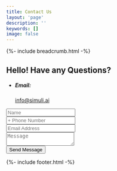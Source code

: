 ```yaml
---
title: Contact Us
layout: 'page'
description: ''
keywords: []
image: false
---
```



<!-- Start Breadcrumb
		============================================= -->
{%- include breadcrumb.html -%}
<!-- End  Breadcrumb -->

<!-- Start Blog-Content
		============================================= -->
<div class="single-area de-padding">
	<div class="container">
		<div class="contact-page-info grid-2">
			<div class="contact-left">
				<h2 data-splitting class="mb-50 wow" data-wow-duration=".1s" data-wow-delay=".4s">
					Hello! Have any Questions?
				</h2>
				<ul class="contact-list wow fadeInUp" data-wow-duration="1s" data-wow-delay=".5s">
					<!-- <li>
						<h5 class="fz-18-5">Phone:</h5>
						<span>+0 123-456-7890, +00 123-456-789</span>
					</li> -->
					<li>
						<h5 class="fz-18-5">Email:</h5>
						<span><a href="#">info@simuli.ai</a></span>
					</li>
				</ul>
			</div>
			<div class="contact-right wow fadeInUp" data-wow-duration="1s" data-wow-delay=".4s">
				<form action="https://getform.io/f/ec0d9c96-ca5d-4357-922f-7fb53ccfc9c7" method="POST">
					<div class="row g-4">
						<div class="col-md-6">
							<input type="text" name="name" class="form-control input-style-2"
								placeholder="Name">
						</div>
						<div class="col-md-6">
							<input type="text" name="Phone" class="form-control input-style-2"
								placeholder="+ Phone Number">
						</div>
						<div class="col-md-12">
							<input type="email" name="email" class="form-control input-style-2"
								placeholder="Email Address">
						</div>
						<div class="col-12">
							<textarea class="form-control input-style-2" name="message"
								placeholder="Message"></textarea>
						</div>
						<div class="col-12">
							<button type="submit" class="theme-btn mt-20">
								Send Message
							</button>
						</div>
						<div class="col-12 text-center">
							<p class="form-message"></p>
						</div>
					</div>
				</form>
			</div>
		</div>
	</div>
</div>
<!-- End  Blog-Content -->


<!-- Start Subscribe
		============================================= -->
<!-- {%- include sections/subscribe.html -%} -->
<!-- End Subscribe -->

<!-- Start footer
		============================================= -->
{%- include footer.html -%}
<!-- End footer -->
